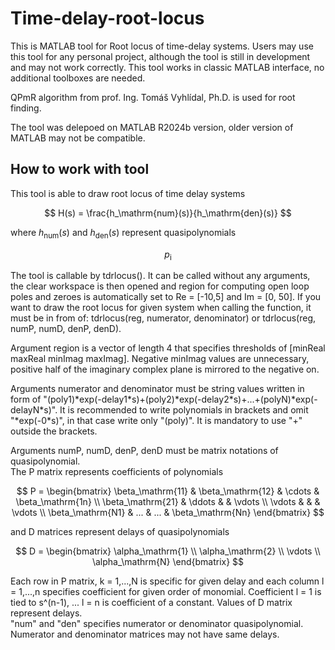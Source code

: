 # Time-delay-root-locus
This is MATLAB tool for Root locus of time-delay systems.
Users may use this tool for any personal project, although the tool is still in development and may not work correctly. 
This tool works in classic MATLAB interface, no additional toolboxes are needed. 

QPmR algorithm from prof. Ing. Tomáš Vyhlídal, Ph.D. is used for root finding.

The tool was delepoed on MATLAB R2024b version, older version of MATLAB may not be compatible.

## How to work with tool

This tool is able to draw root locus of time delay systems

$$ H(s) = \frac{h_\mathrm{num}(s)}{h_\mathrm{den}(s)} $$

where $h_\mathrm{num}(s)$ and $h_\mathrm{den}(s)$ represent quasipolynomials

$$ 
p_\mathrm{i}
$$

The tool is callable by tdrlocus().
It can be called without any arguments, the clear workspace is then opened and region for computing open loop poles and zeroes is automatically set to Re = [-10,5] and Im = [0, 50]. If you want to draw the root locus for given system when calling the function, it must be in from of: tdrlocus(reg, numerator, denominator) or tdrlocus(reg, numP, numD, denP, denD). 

Argument region is a vector of length 4 that specifies thresholds of [minReal maxReal minImag maxImag]. Negative minImag values are unnecessary, positive half of the imaginary complex plane is mirrored to the negative on. 

Arguments numerator and denominator must be string values written in form of "(poly1)\*exp(-delay1\*s)+(poly2)\*exp(-delay2\*s)+...+(polyN)\*exp(-delayN\*s)". It is recommended to write polynomials in brackets and omit "\*exp(-0\*s)", in that case write only "(poly)". It is mandatory to use "+" outside the brackets. 

Arguments numP, numD, denP, denD must be matrix notations of quasipolynomial. \
The P matrix represents coefficients of polynomials

$$
P =
\begin{bmatrix}
\beta_\mathrm{11} & \beta_\mathrm{12} & \cdots & \beta_\mathrm{1n} \\
\beta_\mathrm{21} & \ddots & & \vdots \\
\vdots & & & \vdots \\
\beta_\mathrm{N1} & ... & ... & \beta_\mathrm{Nn}
\end{bmatrix}
$$

and D matrices represent delays of quasipolynomials

$$
D =
\begin{bmatrix}
\alpha_\mathrm{1}  \\
\alpha_\mathrm{2} \\
\vdots \\
\alpha_\mathrm{N}
\end{bmatrix}
$$

Each row in P matrix, k = 1,...,N is specific for given delay and each column l = 1,...,n specifies coefficient for given order of monomial. Coefficient l = 1 is tied to s^(n-1), ... l = n is coefficient of a constant. Values of D matrix represent delays. \
"num" and "den" specifies numerator or denominator quasipolynomial. Numerator and denominator matrices may not have same delays.


